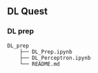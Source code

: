 ## DL Quest

### DL prep

```
DL_prep
    ├── DL_Prep.ipynb
    ├── DL_Perceptron.ipynb
    └── README.md
```

